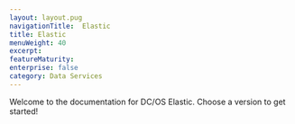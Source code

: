 ```yaml
---
layout: layout.pug
navigationTitle:  Elastic
title: Elastic
menuWeight: 40
excerpt:
featureMaturity:
enterprise: false
category: Data Services
---
```


Welcome to the documentation for DC/OS Elastic. Choose a version to get started!
